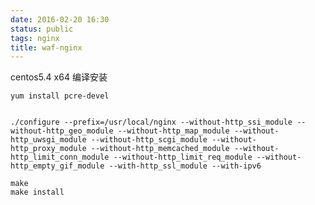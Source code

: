 ```yaml
---
date: 2016-02-20 16:30
status: public
tags: nginx
title: waf-nginx
---
```


centos5.4 x64 编译安装
    
    yum install pcre-devel


    ./configure --prefix=/usr/local/nginx --without-http_ssi_module --without-http_geo_module --without-http_map_module --without-http_uwsgi_module --without-http_scgi_module --without-http_proxy_module --without-http_memcached_module --without-http_limit_conn_module --without-http_limit_req_module --without-http_empty_gif_module --with-http_ssl_module --with-ipv6

    make
    make install